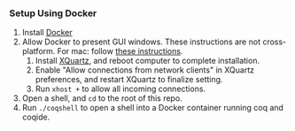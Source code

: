 ### Setup Using Docker

1. Install [Docker](https://www.docker.com)
2. Allow Docker to present GUI windows. These instructions are not cross-platform. For mac: follow [these instructions](https://medium.com/@mreichelt/how-to-show-x11-windows-within-docker-on-mac-50759f4b65cb).
    1. Install [XQuartz](https://www.xquartz.org/), and reboot computer to complete installation.
    2. Enable "Allow connections from network clients" in XQuartz preferences, and restart XQuartz to finalize setting.
    3. Run `xhost +` to allow all incoming connections.
3. Open a shell, and `cd` to the root of this repo.
4. Run `./coqshell` to open a shell into a Docker container running coq and coqide.

